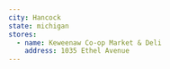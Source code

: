 ```yaml
---
city: Hancock
state: michigan
stores:
  - name: Keweenaw Co-op Market & Deli
    address: 1035 Ethel Avenue
---
```

